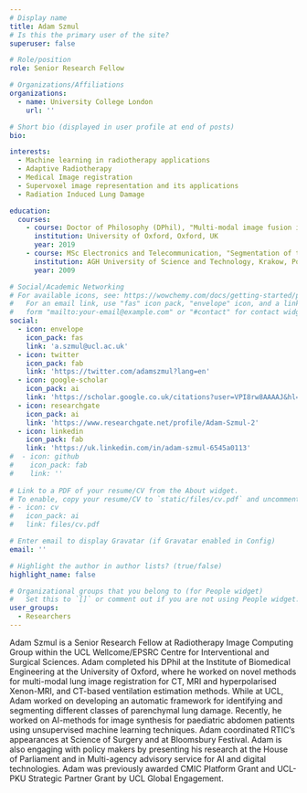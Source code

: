 ```yaml
---
# Display name
title: Adam Szmul
# Is this the primary user of the site?
superuser: false

# Role/position
role: Senior Research Fellow

# Organizations/Affiliations
organizations:
  - name: University College London
    url: ''

# Short bio (displayed in user profile at end of posts)
bio: 

interests:
  - Machine learning in radiotherapy applications
  - Adaptive Radiotherapy
  - Medical Image registration
  - Supervoxel image representation and its applications
  - Radiation Induced Lung Damage

education:
  courses:
    - course: Doctor of Philosophy (DPhil), "Multi-modal image fusion in lung cancer application"
      institution: University of Oxford, Oxford, UK
      year: 2019
    - course: MSc Electronics and Telecommunication, "Segmentation of tomographic medical data for diagnosis and radiotherapy of prostate cancer changes"
      institution: AGH University of Science and Technology, Krakow, Poland
      year: 2009

# Social/Academic Networking
# For available icons, see: https://wowchemy.com/docs/getting-started/page-builder/#icons
#   For an email link, use "fas" icon pack, "envelope" icon, and a link in the
#   form "mailto:your-email@example.com" or "#contact" for contact widget.
social:
  - icon: envelope
    icon_pack: fas
    link: 'a.szmul@ucl.ac.uk'
  - icon: twitter
    icon_pack: fab
    link: 'https://twitter.com/adamszmul?lang=en'
  - icon: google-scholar
    icon_pack: ai
    link: 'https://scholar.google.co.uk/citations?user=VPI8rw8AAAAJ&hl=en'
  - icon: researchgate
    icon_pack: ai
    link: 'https://www.researchgate.net/profile/Adam-Szmul-2'
  - icon: linkedin
    icon_pack: fab
    link: 'https://uk.linkedin.com/in/adam-szmul-6545a0113'
#  - icon: github
#    icon_pack: fab
#    link: ''
    
# Link to a PDF of your resume/CV from the About widget.
# To enable, copy your resume/CV to `static/files/cv.pdf` and uncomment the lines below.
# - icon: cv
#   icon_pack: ai
#   link: files/cv.pdf

# Enter email to display Gravatar (if Gravatar enabled in Config)
email: ''

# Highlight the author in author lists? (true/false)
highlight_name: false

# Organizational groups that you belong to (for People widget)
#   Set this to `[]` or comment out if you are not using People widget.
user_groups:
  - Researchers
---
```


Adam Szmul is a Senior Research Fellow at Radiotherapy Image Computing Group within the UCL Wellcome/EPSRC Centre for Interventional and Surgical Sciences. Adam completed his DPhil at the Institute of Biomedical Engineering at the University of Oxford, where he worked on novel methods for multi-modal lung image registration for CT, MRI and hyperpolarised Xenon-MRI, and CT-based ventilation estimation methods. While at UCL, Adam worked on developing an automatic framework for identifying and segmenting different classes of parenchymal lung damage. Recently, he worked on AI-methods for image synthesis for paediatric abdomen patients using unsupervised machine learning techniques. Adam coordinated RTIC’s appearances at Science of Surgery and at Bloomsbury Festival. Adam is also engaging with policy makers by presenting his research at the House of Parliament and in Multi-agency advisory service for AI and digital technologies. Adam was previously awarded CMIC Platform Grant and UCL-PKU Strategic Partner Grant by UCL Global Engagement.

